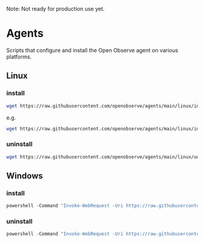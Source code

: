 Note: Not ready for production use yet.

# Agents

Scripts that configure and install the Open Observe agent on various platforms.

## Linux

### install

```bash
wget https://raw.githubusercontent.com/openobserve/agents/main/linux/install.sh && chmod +x install.sh && sudo ./install.sh {URL} {authorization_token}
```

e.g. 

```bash
wget https://raw.githubusercontent.com/openobserve/agents/main/linux/install.sh && chmod +x install.sh && sudo ./install.sh https://api.openobserve.com/api/your_org/ cm9vdEBleGFtcGxlLmNvbTpDb21wbGV4cGFzcyMxMjM=
``` 

### uninstall

```bash
wget https://raw.githubusercontent.com/openobserve/agents/main/linux/uninstall.sh && chmod +x uninstall.sh && sudo ./uninstall.sh
```

## Windows

### install

```powershell
powershell -Command "Invoke-WebRequest -Uri https://raw.githubusercontent.com/openobserve/agents/main/windows/install.ps1 -OutFile install.ps1" ; install - powershell -ExecutionPolicy Bypass -File .\install.ps1 -URL <URL> -AUTH_KEY <Authorization_Key>
```

### uninstall
```powershell
powershell -Command "Invoke-WebRequest -Uri https://raw.githubusercontent.com/openobserve/agents/main/windows/uninstall.ps1 -OutFile uninstall.ps1" ; powershell -ExecutionPolicy Bypass -File .\uninstall.ps1
```

